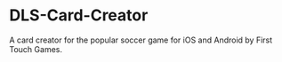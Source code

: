 # DLS-Card-Creator
A card creator for the popular soccer game for iOS and Android by First Touch Games.
